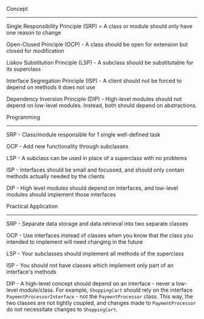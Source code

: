 Concept
___
Single Responsibility Principle (SRP) = A class or module should only have one reason to change

Open-Closed Principle (OCP) - A class should be open for extension but closed for modification

Liskov Substitution Principle (LSP) - A subclass should be substitutable for its superclass

Interface Segregation Principle (ISP) - A client should not be forced to depend on methods it does not use

Dependency Inversion Principle (DIP) - High-level modules should not depend on low-level modules. Instead, both should depend on abstractions.

Programming 
___
SRP - Class/module responsible for 1 single well-defined task

OCP - Add new functionality through subclasses

LSP - A subclass can be used in place of a superclass with no problems

ISP - Interfaces should be small and focussed, and should only contain methods actually needed by the clients

DIP - High level modules should depend on interfaces, and low-level modules should implement those interfaces

Practical Application
___
SRP - Separate data storage and data retrieval into two separate classes

OCP - Use interfaces instead of classes when you know that the class you intended to implement will need changing in the future

LSP - Your subclasses should implement all methods of the superclass

ISP - You should not have classes which implement only part of an interface's methods

DIP - A high-level concept should depend on an interface - never a low-level module/class. For example, `ShoppingCart` should rely on the interface
`PaymentProcessorInterface` - not the `PaymentProcessor` class. This way, the two classes are not tightly coupled, and changes made to `PaymentProcessor` do not necessitate changes to `ShoppingCart`.


